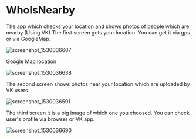 # WhoIsNearby
The app which checks your location and shows photos of people which are nearby.(Using VK)
The first screen gets your location. You can get it via gps or via GoogleMap.

![screenshot_1530036607](https://user-images.githubusercontent.com/30507830/41931746-a2946032-7987-11e8-84f9-c58e1de57d19.png)

Google Map location

![screenshot_1530036638](https://user-images.githubusercontent.com/30507830/41931757-aa941034-7987-11e8-9020-c7176dbadda3.png)

The second screen shows photos near your location which are uploaded by VK users.

![screenshot_1530036591](https://user-images.githubusercontent.com/30507830/41931493-ee4b36fa-7986-11e8-9713-e95e5b355b13.png)

The third screen it is a big image of which one you choosed. You can check user's profile via browser or VK app.

![screenshot_1530036690](https://user-images.githubusercontent.com/30507830/41931767-b3159b24-7987-11e8-92f3-45f8b4141ebf.png)
